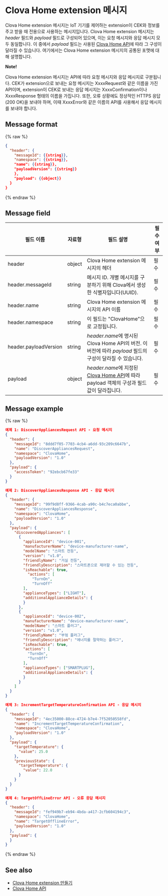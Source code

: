 # Clova Home extension 메시지
Clova Home extension 메시지는 IoT 기기를 제어하는 extension이 CEK와 정보를 주고 받을 때 전용으로 사용하는 메시지입니다. Clova Home extension 메시지는 *header* 필드와 *payload* 필드로 구성되어 있으며, 이는 요청 메시지와 응답 메시지 모두 동일합니다. 이 중에서 *payload* 필드는 사용된 [Clova Home API](/CEK/References/Clova_Home_API.md)에 따라 그 구성이 달라질 수 있습니다. 여기에서는 Clova Home extension 메시지의 공통된 포맷에 대해 설명합니다.

<div class="note">
  <p><strong>Note!</strong></p>
  <p>Clova Home extension 메시지는 API에 따라 요청 메시지와 응답 메시지로 구분됩니다. CEK가 extension으로 보내는 요청 메시지는 XxxxRequest와 같은 이름을 가진 API이며, extension이 CEK로 보내는 응답 메시지는 XxxxConfirmation이나 XxxxResponse 형태의 이름을 가집니다. 또한, 오류 상황에도 정상적인 HTTPS 응답(200 OK)을 보내야 하며, 이때 XxxxError와 같은 이름의 API를 사용해서 응답 메시지를 보내야 합니다.</p>
</div>

## Message format
{% raw %}
```json
{
  "header": {
    "messageId": {{string}},
    "namespace": {{string}},
    "name": {{string}},
    "payloadVersion": {{string}}
    },
    "payload": {{object}}
  }
}
```
{% endraw %}


## Message field
| 필드 이름       | 자료형    | 필드 설명                     | 필수 여부 |
|---------------|---------|-----------------------------|---------|
| header                 | object | Clova Home extension 메시지의 헤더                                          | 필수     |
| header.messageId       | string | 메시지 ID. 개별 메시지를 구분하기 위해 Clova에서 생성한 식별자입니다(UUID).               | 필수     |
| header.name            | string | Clova Home extension 메시지의 API 이름                                      | 필수     |
| header.namespace       | string | 이 필드는 "ClovaHome"으로 고정됩니다.                                          | 필수     |
| header.payloadVersion  | string | *header.name*에 명시된 Clova Home API의 버전. 이 버전에 따라 *payload* 필드의 구성이 달라질 수 있습니다.                                   | 필수     |
| payload                | object | *header.name*에 지정된 [Clova Home API](/CEK/References/Clova_Home_API.md)에 따라 payload 객체의 구성과 필드 값이 달라집니다. | 필수     |

## Message example
{% raw %}
```json
예제 1: DiscoverAppliancesRequest API - 요청 메시지
{
  "header": {
    "messageId": "8ddd7f05-7703-4cb4-a6dd-93c209c6647b",
    "name": "DiscoverAppliancesRequest",
    "namespace": "ClovaHome",
    "payloadVersion": "1.0"
  },
  "payload": {
    "accessToken": "92ebcb67fe33"
  }
}

예제 2: DiscoverAppliancesResponse API - 응답 메시지
{
  "header": {
    "messageId": "99f9d8ff-9366-4cab-a90c-b4c7eca0abbe",
    "name": "DiscoverAppliancesResponse",
    "namespace": "ClovaHome",
    "payloadVersion": "1.0"
  },
  "payload": {
    "discoveredAppliances": [
      {
        "applianceId": "device-001",
        "manufacturerName": "device-manufacturer-name",
        "modelName": "스마트 전등",
        "version": "v1.0",
        "friendlyName": "거실 전등",
        "friendlyDescription": "스마트폰으로 제어할 수 있는 전등",
        "isReachable": true,
          "actions": [
            "TurnOn",
            "TurnOff"
        ],
        "applianceTypes": ["LIGHT"],
        "additionalApplianceDetails": {
        }
      },
      {
        "applianceId": "device-002",
        "manufacturerName": "device-manufacturer-name",
        "modelName": "스마트 플러그",
        "version": "v1.0",
        "friendlyName": "부엌 플러그",
        "friendlyDescription": "에너지를 절약하는 플러그",
        "isReachable": true,
        "actions": [
          "TurnOn",
          "TurnOff"
        ],
        "applianceTypes": ["SMARTPLUG"],
        "additionalApplianceDetails": {
        }
      }
    ]
  }
}

예제 3: IncrementTargetTemperatureConfirmation API - 응답 메시지
{
  "header": {
    "messageId": "4ec35000-88ce-4724-b7e4-7f52050558fd",
    "name": "IncrementTargetTemperatureConfirmation",
    "namespace": "ClovaHome",
    "payloadVersion": "1.0"
  },
  "payload": {
    "targetTemperature": {
      "value": 25.0
    },
    "previousState": {
      "targetTemperature": {
        "value": 22.0
      }
    }
  }
}

예제 4: TargetOffLineError API - 오류 응답 메시지
{
  "header": {
    "messageId": "fef949b7-eb94-4bda-a417-2cfb604194c3",
    "namespace": "ClovaHome",
    "name": "TargetOfflineError",
    "payloadVersion": "1.0"
  },
  "payload": {
  }
}
```
{% endraw %}

## See also
* [Clova Home extension 만들기](/CEK/Guides/Build_Clova_Home_Extension.md)
* [Clova Home API](/CEK/References/Clova_Home_API.md)
